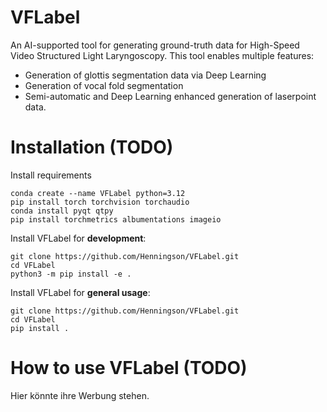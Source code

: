 # VFLabel
An AI-supported tool for generating ground-truth data for High-Speed Video Structured Light Laryngoscopy.
This tool enables multiple features:
* Generation of glottis segmentation data via Deep Learning
* Generation of vocal fold segmentation
* Semi-automatic and Deep Learning enhanced generation of laserpoint data.

# Installation (TODO)

Install requirements
```
conda create --name VFLabel python=3.12
pip install torch torchvision torchaudio
conda install pyqt qtpy
pip install torchmetrics albumentations imageio

```

Install VFLabel for **development**:
```
git clone https://github.com/Henningson/VFLabel.git
cd VFLabel
python3 -m pip install -e .
```

Install VFLabel for **general usage**:
```
git clone https://github.com/Henningson/VFLabel.git
cd VFLabel
pip install .
```

# How to use VFLabel (TODO)
Hier könnte ihre Werbung stehen.